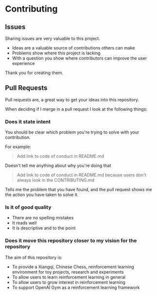 # Contributing

## Issues

Sharing issues are very valuable to this project.

  - Ideas are a valuable source of contributions others can make
  - Problems show where this project is lacking
  - With a question you show where contributors can improve the user
    experience

Thank you for creating them.

## Pull Requests

Pull requests are, a great way to get your ideas into this repository.

When deciding if I merge in a pull request I look at the following
things:

### Does it state intent

You should be clear which problem you're trying to solve with your
contribution.

For example:

> Add link to code of conduct in README.md

Doesn't tell me anything about why you're doing that

> Add link to code of conduct in README.md because users don't always
> look in the CONTRIBUTING.md

Tells me the problem that you have found, and the pull request shows me
the action you have taken to solve it.

### Is it of good quality

  - There are no spelling mistakes
  - It reads well
  - It is descriptive and to the point

### Does it move this repository closer to my vision for the repository

The aim of this repository is:

  - To provide a Xiangqi, Chinese Chess, reinforcement learning environment 
    for toy projects, research and experiments
  - To allow users to learn reinforcement learning in general
  - To allow users to grow interest in reinforcement learning
  - To support OpenAI Gym as a reinforcement learning framework
